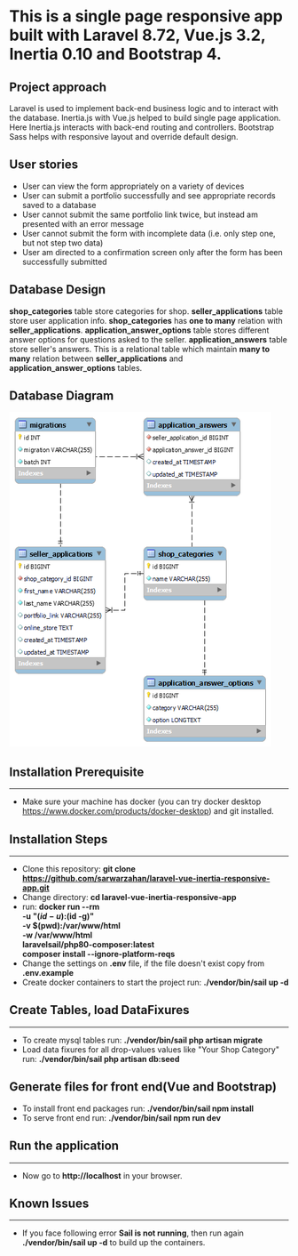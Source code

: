 # This is a single page responsive app built with Laravel 8.72, Vue.js 3.2, Inertia 0.10 and Bootstrap 4. 

## Project approach
Laravel is used to implement back-end business logic and to interact with the database. Inertia.js with Vue.js helped to build single page application. Here Inertia.js interacts with back-end routing and controllers. Bootstrap Sass helps with responsive layout and override default design.

## User stories
- User can view the form appropriately on a variety of devices
- User can submit a portfolio successfully and see appropriate records saved to a database
- User cannot submit the same portfolio link twice, but instead am presented with an error message
- User cannot submit the form with incomplete data (i.e. only step one, but not step two data)
- User am directed to a confirmation screen only after the form has been successfully submitted

## Database Design
**shop_categories** table store categories for shop. **seller_applications** table store user application info. **shop_categories** has **one to many** relation with **seller_applications**. **application_answer_options** table stores different answer options for questions asked to the seller. **application_answers** table store seller's answers. This is a relational table which maintain **many to many** relation between **seller_applications** and **application_answer_options** tables.

## Database Diagram
![Database Diagram](database-diagram.png)
## Installation Prerequisite
----------------------
- Make sure your machine has docker (you can try docker desktop https://www.docker.com/products/docker-desktop) and git installed.

## Installation Steps
----------------------
- Clone this repository: **git clone https://github.com/sarwarzahan/laravel-vue-inertia-responsive-app.git**
- Change directory: **cd laravel-vue-inertia-responsive-app**
- run: **docker run --rm \
    -u "$(id -u):$(id -g)" \
    -v $(pwd):/var/www/html \
    -w /var/www/html \
    laravelsail/php80-composer:latest \
    composer install --ignore-platform-reqs**
- Change the settings on **.env** file, if the file doesn't exist copy from **.env.example**
- Create docker containers to start the project run: **./vendor/bin/sail up -d**

## Create Tables, load DataFixures
-------------------------------------------------
- To create mysql tables run: **./vendor/bin/sail php artisan migrate**
- Load data fixures for all drop-values values like "Your Shop Category" run: **./vendor/bin/sail php artisan db:seed**

## Generate files for front end(Vue and Bootstrap)
- To install front end packages run: **./vendor/bin/sail npm install**
- To serve front end run: **./vendor/bin/sail npm run dev**

## Run the application
----------------------------
- Now go to **http://localhost** in your browser.

## Known Issues
----------------------------
- If you face following error **Sail is not running**, then run again **./vendor/bin/sail up -d** to build up the containers.
